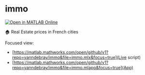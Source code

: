 # immo

[![Open in MATLAB Online](https://www.mathworks.com/images/responsive/global/open-in-matlab-online.svg)](https://matlab.mathworks.com/open/github/v1?repo=yanndebray/immo&file=immo.mlx)

🏠 Real Estate prices in French cities

Focused view: 
- [https://matlab.mathworks.com/open/github/v1?repo=yanndebray/immo&file=immo.mlx&focus=true](Live script)
- [https://matlab.mathworks.com/open/github/v1?repo=yanndebray/immo&file=immo.mlapp&focus=true](App)
